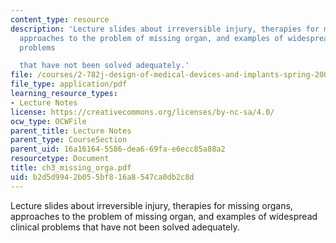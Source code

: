 ```yaml
---
content_type: resource
description: 'Lecture slides about irreversible injury, therapies for missing organs,
  approaches to the problem of missing organ, and examples of widespread clinical
  problems

  that have not been solved adequately.'
file: /courses/2-782j-design-of-medical-devices-and-implants-spring-2006/b2d5d9942b055bf816a8547ca0db2c8d_ch3_missing_orga.pdf
file_type: application/pdf
learning_resource_types:
- Lecture Notes
license: https://creativecommons.org/licenses/by-nc-sa/4.0/
ocw_type: OCWFile
parent_title: Lecture Notes
parent_type: CourseSection
parent_uid: 16a16164-5586-dea6-69fa-e6ecc85a88a2
resourcetype: Document
title: ch3_missing_orga.pdf
uid: b2d5d994-2b05-5bf8-16a8-547ca0db2c8d
---
```

Lecture slides about irreversible injury, therapies for missing organs, approaches to the problem of missing organ, and examples of widespread clinical problems
that have not been solved adequately.